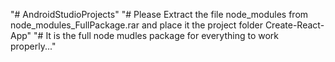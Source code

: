 "# AndroidStudioProjects" 
"# Please Extract the file node_modules from node_modules_FullPackage.rar and place it the project folder Create-React-App" 
"# It is the full node mudles package for everything to work properly..." 
